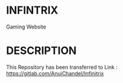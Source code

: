# INFINTRIX
Gaming Website
# DESCRIPTION
This Repository has been transferred to 
Link : https://gitlab.com/AnujChandel/Infinitrix
